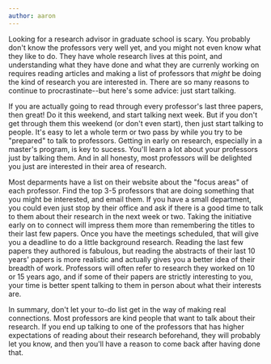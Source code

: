 ```yaml
---
author: aaron
---
```

Looking for a research advisor in graduate school is scary. You probably don't know the professors very well yet, and you might not even know what they like to do. They have whole research lives at this point, and understanding what they have done and what they are currenly working on requires reading articles and making a list of professors that *might* be doing the kind of research you are interested in. There are so many reasons to continue to procrastinate--but here's some advice: just start talking.

<!--more-->

If you are actually going to read through every professor's last three papers, then great! Do it this weekend, and start talking next week. But if you don't get through them this weekend (or don't even start), then just start talking to people. It's easy to let a whole term or two pass by while you try to be "prepared" to talk to professors. Getting in early on research, especially in a master's program, is key to sucess. You'll learn a lot about your professors just by talking them. And in all honesty, most professors will be delighted you just are interested in their area of research. 

Most deparments have a list on their website about the "focus areas" of each professor. Find the top 3-5 professors that are doing something that you might be interested, and email them. If you have a small department, you could even just stop by their office and ask if there is a good time to talk to them about their research in the next week or two. Taking the initiative early on to connect will impress them more than remembering the titles to their last few papers. Once you have the meetings scheduled, that will give you a deadline to do a little background research. Reading the last few papers they authored is fabulous, but reading the abstracts of their last 10 years' papers is more realistic and actually gives you a better idea of their breadth of work. Professors will often refer to research they worked on 10 or 15 years ago, and if some of their papers are strictly interesting to you, your time is better spent talking to them in person about what their interests are. 

In summary, don't let your to-do list get in the way of making real connections. Most professors are kind people that want to talk about their research. If you end up talking to one of the professors that has higher expectations of reading about their research beforehand, they will probably let you know, and then you'll have a reason to come back after having done that.